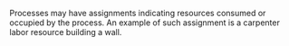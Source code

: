Processes may have assignments indicating resources consumed or occupied by the process. An example of such assignment is a carpenter labor resource building a wall.
